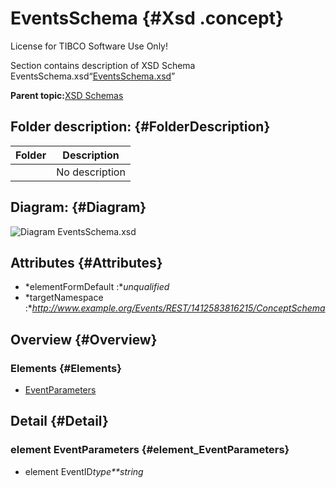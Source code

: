 # EventsSchema {#Xsd .concept}

License for TIBCO Software Use Only!

Section contains description of XSD Schema EventsSchema.xsd“[EventsSchema.xsd](EventsSchema.xsd)”

**Parent topic:**[XSD Schemas](../../../projects/tibco.bwce.sample.binding.rest.BookStore/common/xsd.md)

## Folder description: {#FolderDescription}

|Folder|Description|
|------|-----------|
| |No description|

## Diagram: {#Diagram}

![Diagram
              EventsSchema.xsd](EventsSchema.xsd.png)

## Attributes {#Attributes}

-   *elementFormDefault :**unqualified*
-   *targetNamespace :**http://www.example.org/Events/REST/1412583816215/ConceptSchema*

## Overview {#Overview}

### Elements {#Elements}

-   [EventParameters](#element_EventParameters)

## Detail {#Detail}

### element EventParameters {#element_EventParameters}

-   element EventID*type**string*

